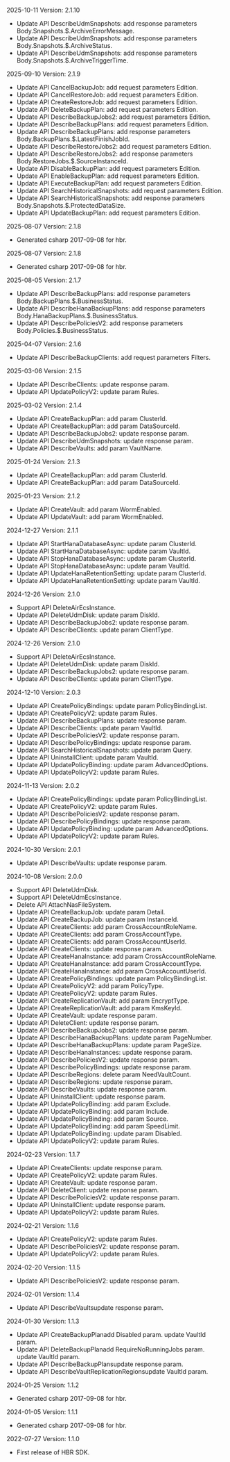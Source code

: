 2025-10-11 Version: 2.1.10
- Update API DescribeUdmSnapshots: add response parameters Body.Snapshots.$.ArchiveErrorMessage.
- Update API DescribeUdmSnapshots: add response parameters Body.Snapshots.$.ArchiveStatus.
- Update API DescribeUdmSnapshots: add response parameters Body.Snapshots.$.ArchiveTriggerTime.


2025-09-10 Version: 2.1.9
- Update API CancelBackupJob: add request parameters Edition.
- Update API CancelRestoreJob: add request parameters Edition.
- Update API CreateRestoreJob: add request parameters Edition.
- Update API DeleteBackupPlan: add request parameters Edition.
- Update API DescribeBackupJobs2: add request parameters Edition.
- Update API DescribeBackupPlans: add request parameters Edition.
- Update API DescribeBackupPlans: add response parameters Body.BackupPlans.$.LatestFinishJobId.
- Update API DescribeRestoreJobs2: add request parameters Edition.
- Update API DescribeRestoreJobs2: add response parameters Body.RestoreJobs.$.SourceInstanceId.
- Update API DisableBackupPlan: add request parameters Edition.
- Update API EnableBackupPlan: add request parameters Edition.
- Update API ExecuteBackupPlan: add request parameters Edition.
- Update API SearchHistoricalSnapshots: add request parameters Edition.
- Update API SearchHistoricalSnapshots: add response parameters Body.Snapshots.$.ProtectedDataSize.
- Update API UpdateBackupPlan: add request parameters Edition.


2025-08-07 Version: 2.1.8
- Generated csharp 2017-09-08 for hbr.

2025-08-07 Version: 2.1.8
- Generated csharp 2017-09-08 for hbr.

2025-08-05 Version: 2.1.7
- Update API DescribeBackupPlans: add response parameters Body.BackupPlans.$.BusinessStatus.
- Update API DescribeHanaBackupPlans: add response parameters Body.HanaBackupPlans.$.BusinessStatus.
- Update API DescribePoliciesV2: add response parameters Body.Policies.$.BusinessStatus.


2025-04-07 Version: 2.1.6
- Update API DescribeBackupClients: add request parameters Filters.


2025-03-06 Version: 2.1.5
- Update API DescribeClients: update response param.
- Update API UpdatePolicyV2: update param Rules.


2025-03-02 Version: 2.1.4
- Update API CreateBackupPlan: add param ClusterId.
- Update API CreateBackupPlan: add param DataSourceId.
- Update API DescribeBackupJobs2: update response param.
- Update API DescribeUdmSnapshots: update response param.
- Update API DescribeVaults: add param VaultName.


2025-01-24 Version: 2.1.3
- Update API CreateBackupPlan: add param ClusterId.
- Update API CreateBackupPlan: add param DataSourceId.


2025-01-23 Version: 2.1.2
- Update API CreateVault: add param WormEnabled.
- Update API UpdateVault: add param WormEnabled.


2024-12-27 Version: 2.1.1
- Update API StartHanaDatabaseAsync: update param ClusterId.
- Update API StartHanaDatabaseAsync: update param VaultId.
- Update API StopHanaDatabaseAsync: update param ClusterId.
- Update API StopHanaDatabaseAsync: update param VaultId.
- Update API UpdateHanaRetentionSetting: update param ClusterId.
- Update API UpdateHanaRetentionSetting: update param VaultId.


2024-12-26 Version: 2.1.0
- Support API DeleteAirEcsInstance.
- Update API DeleteUdmDisk: update param DiskId.
- Update API DescribeBackupJobs2: update response param.
- Update API DescribeClients: update param ClientType.


2024-12-26 Version: 2.1.0
- Support API DeleteAirEcsInstance.
- Update API DeleteUdmDisk: update param DiskId.
- Update API DescribeBackupJobs2: update response param.
- Update API DescribeClients: update param ClientType.


2024-12-10 Version: 2.0.3
- Update API CreatePolicyBindings: update param PolicyBindingList.
- Update API CreatePolicyV2: update param Rules.
- Update API DescribeBackupPlans: update response param.
- Update API DescribeClients: update param VaultId.
- Update API DescribePoliciesV2: update response param.
- Update API DescribePolicyBindings: update response param.
- Update API SearchHistoricalSnapshots: update param Query.
- Update API UninstallClient: update param VaultId.
- Update API UpdatePolicyBinding: update param AdvancedOptions.
- Update API UpdatePolicyV2: update param Rules.


2024-11-13 Version: 2.0.2
- Update API CreatePolicyBindings: update param PolicyBindingList.
- Update API CreatePolicyV2: update param Rules.
- Update API DescribePoliciesV2: update response param.
- Update API DescribePolicyBindings: update response param.
- Update API UpdatePolicyBinding: update param AdvancedOptions.
- Update API UpdatePolicyV2: update param Rules.


2024-10-30 Version: 2.0.1
- Update API DescribeVaults: update response param.


2024-10-08 Version: 2.0.0
- Support API DeleteUdmDisk.
- Support API DeleteUdmEcsInstance.
- Delete API AttachNasFileSystem.
- Update API CreateBackupJob: update param Detail.
- Update API CreateBackupJob: update param InstanceId.
- Update API CreateClients: add param CrossAccountRoleName.
- Update API CreateClients: add param CrossAccountType.
- Update API CreateClients: add param CrossAccountUserId.
- Update API CreateClients: update response param.
- Update API CreateHanaInstance: add param CrossAccountRoleName.
- Update API CreateHanaInstance: add param CrossAccountType.
- Update API CreateHanaInstance: add param CrossAccountUserId.
- Update API CreatePolicyBindings: update param PolicyBindingList.
- Update API CreatePolicyV2: add param PolicyType.
- Update API CreatePolicyV2: update param Rules.
- Update API CreateReplicationVault: add param EncryptType.
- Update API CreateReplicationVault: add param KmsKeyId.
- Update API CreateVault: update response param.
- Update API DeleteClient: update response param.
- Update API DescribeBackupJobs2: update response param.
- Update API DescribeHanaBackupPlans: update param PageNumber.
- Update API DescribeHanaBackupPlans: update param PageSize.
- Update API DescribeHanaInstances: update response param.
- Update API DescribePoliciesV2: update response param.
- Update API DescribePolicyBindings: update response param.
- Update API DescribeRegions: delete param NeedVaultCount.
- Update API DescribeRegions: update response param.
- Update API DescribeVaults: update response param.
- Update API UninstallClient: update response param.
- Update API UpdatePolicyBinding: add param Exclude.
- Update API UpdatePolicyBinding: add param Include.
- Update API UpdatePolicyBinding: add param Source.
- Update API UpdatePolicyBinding: add param SpeedLimit.
- Update API UpdatePolicyBinding: update param Disabled.
- Update API UpdatePolicyV2: update param Rules.


2024-02-23 Version: 1.1.7
- Update API CreateClients: update response param.
- Update API CreatePolicyV2: update param Rules.
- Update API CreateVault: update response param.
- Update API DeleteClient: update response param.
- Update API DescribePoliciesV2: update response param.
- Update API UninstallClient: update response param.
- Update API UpdatePolicyV2: update param Rules.


2024-02-21 Version: 1.1.6
- Update API CreatePolicyV2: update param Rules.
- Update API DescribePoliciesV2: update response param.
- Update API UpdatePolicyV2: update param Rules.


2024-02-20 Version: 1.1.5
- Update API DescribePoliciesV2: update response param.


2024-02-01 Version: 1.1.4
- Update API DescribeVaultsupdate response param.


2024-01-30 Version: 1.1.3
- Update API CreateBackupPlanadd Disabled param.
update VaultId param.
- Update API DeleteBackupPlanadd RequireNoRunningJobs param.
update VaultId param.
- Update API DescribeBackupPlansupdate response param.
- Update API DescribeVaultReplicationRegionsupdate VaultId param.


2024-01-25 Version: 1.1.2
- Generated csharp 2017-09-08 for hbr.

2024-01-05 Version: 1.1.1
- Generated csharp 2017-09-08 for hbr.

2022-07-27 Version: 1.1.0
- First release of HBR SDK.

